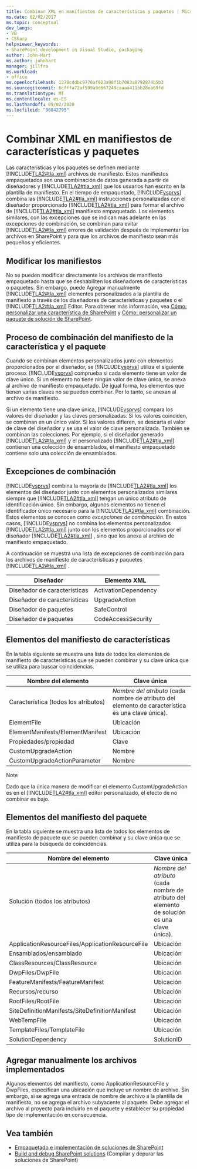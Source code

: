 ```yaml
---
title: Combinar XML en manifiestos de características y paquetes | Microsoft Docs
ms.date: 02/02/2017
ms.topic: conceptual
dev_langs:
- VB
- CSharp
helpviewer_keywords:
- SharePoint development in Visual Studio, packaging
author: John-Hart
ms.author: johnhart
manager: jillfra
ms.workload:
- office
ms.openlocfilehash: 1378cddbc9770af923a98f1b7083a8792874b5b3
ms.sourcegitcommit: 6cfffa72af599a9d667249caaaa411bb28ea69fd
ms.translationtype: MT
ms.contentlocale: es-ES
ms.lasthandoff: 09/02/2020
ms.locfileid: "90842795"
---
```

# <a name="merge-xml-in-feature-and-package-manifests"></a>Combinar XML en manifiestos de características y paquetes
  Las características y los paquetes se definen mediante [!INCLUDE[TLA2#tla_xml](../sharepoint/includes/tla2sharptla-xml-md.md)] archivos de manifiesto. Estos manifiestos empaquetados son una combinación de datos generada a partir de diseñadores y [!INCLUDE[TLA2#tla_xml](../sharepoint/includes/tla2sharptla-xml-md.md)] que los usuarios han escrito en la plantilla de manifiesto. En el tiempo de empaquetado, [!INCLUDE[vsprvs](../sharepoint/includes/vsprvs-md.md)] combina las [!INCLUDE[TLA2#tla_xml](../sharepoint/includes/tla2sharptla-xml-md.md)] instrucciones personalizadas con el diseñador proporcionado [!INCLUDE[TLA2#tla_xml](../sharepoint/includes/tla2sharptla-xml-md.md)] para formar el archivo de [!INCLUDE[TLA2#tla_xml](../sharepoint/includes/tla2sharptla-xml-md.md)] manifiesto empaquetado. Los elementos similares, con las excepciones que se indican más adelante en las excepciones de combinación, se combinan para evitar [!INCLUDE[TLA2#tla_xml](../sharepoint/includes/tla2sharptla-xml-md.md)] errores de validación después de implementar los archivos en SharePoint y para que los archivos de manifiesto sean más pequeños y eficientes.

## <a name="modify-the-manifests"></a>Modificar los manifiestos
 No se pueden modificar directamente los archivos de manifiesto empaquetado hasta que se deshabiliten los diseñadores de características o paquetes. Sin embargo, puede Agregar manualmente [!INCLUDE[TLA2#tla_xml](../sharepoint/includes/tla2sharptla-xml-md.md)] elementos personalizados a la plantilla de manifiesto a través de los diseñadores de características y paquetes o el [!INCLUDE[TLA2#tla_xml](../sharepoint/includes/tla2sharptla-xml-md.md)] Editor. Para obtener más información, vea [Cómo: personalizar una característica de SharePoint](../sharepoint/how-to-customize-a-sharepoint-feature.md) y [Cómo: personalizar un paquete de solución de SharePoint](../sharepoint/how-to-customize-a-sharepoint-solution-package.md).

## <a name="feature-and-package-manifest-merge-process"></a>Proceso de combinación del manifiesto de la característica y el paquete
 Cuando se combinan elementos personalizados junto con elementos proporcionados por el diseñador, se [!INCLUDE[vsprvs](../sharepoint/includes/vsprvs-md.md)] utiliza el siguiente proceso. [!INCLUDE[vsprvs](../sharepoint/includes/vsprvs-md.md)] comprueba si cada elemento tiene un valor de clave único. Si un elemento no tiene ningún valor de clave única, se anexa al archivo de manifiesto empaquetado. De igual forma, los elementos que tienen varias claves no se pueden combinar. Por lo tanto, se anexan al archivo de manifiesto.

 Si un elemento tiene una clave única, [!INCLUDE[vsprvs](../sharepoint/includes/vsprvs-md.md)] compara los valores del diseñador y las claves personalizadas. Si los valores coinciden, se combinan en un único valor. Si los valores difieren, se descarta el valor de clave del diseñador y se usa el valor de clave personalizada. También se combinan las colecciones. Por ejemplo, si el diseñador generado [!INCLUDE[TLA2#tla_xml](../sharepoint/includes/tla2sharptla-xml-md.md)] y el personalizado [!INCLUDE[TLA2#tla_xml](../sharepoint/includes/tla2sharptla-xml-md.md)] contienen una colección de ensamblados, el manifiesto empaquetado contiene solo una colección de ensamblados.

## <a name="merge-exceptions"></a>Excepciones de combinación
 [!INCLUDE[vsprvs](../sharepoint/includes/vsprvs-md.md)] combina la mayoría de [!INCLUDE[TLA2#tla_xml](../sharepoint/includes/tla2sharptla-xml-md.md)] los elementos del diseñador junto con elementos personalizados similares siempre que [!INCLUDE[TLA2#tla_xml](../sharepoint/includes/tla2sharptla-xml-md.md)] tengan un único atributo de identificación único. Sin embargo, algunos elementos no tienen el identificador único necesario para la [!INCLUDE[TLA2#tla_xml](../sharepoint/includes/tla2sharptla-xml-md.md)] combinación. Estos elementos se conocen como *excepciones de combinación*. En estos casos, [!INCLUDE[vsprvs](../sharepoint/includes/vsprvs-md.md)] no combina los elementos personalizados [!INCLUDE[TLA2#tla_xml](../sharepoint/includes/tla2sharptla-xml-md.md)] junto con los elementos proporcionados por el diseñador [!INCLUDE[TLA2#tla_xml](../sharepoint/includes/tla2sharptla-xml-md.md)] , sino que los anexa al archivo de manifiesto empaquetado.

 A continuación se muestra una lista de excepciones de combinación para los archivos de manifiesto de características y paquetes [!INCLUDE[TLA2#tla_xml](../sharepoint/includes/tla2sharptla-xml-md.md)] .

|Diseñador|Elemento XML|
|--------------|-----------------|
|Diseñador de características|ActivationDependency|
|Diseñador de características|UpgradeAction|
|Diseñador de paquetes|SafeControl|
|Diseñador de paquetes|CodeAccessSecurity|

## <a name="feature-manifest-elements"></a>Elementos del manifiesto de características
 En la tabla siguiente se muestra una lista de todos los elementos de manifiesto de características que se pueden combinar y su clave única que se utiliza para buscar coincidencias.

|Nombre del elemento|Clave única|
|------------------|----------------|
|Característica (todos los atributos)|*Nombre del atributo* (cada nombre de atributo del elemento de característica es una clave única).|
|ElementFile|Ubicación|
|ElementManifests/ElementManifest|Ubicación|
|Propiedades/propiedad|Clave|
|CustomUpgradeAction|Nombre|
|CustomUpgradeActionParameter|Nombre|

> [!NOTE]
> Dado que la única manera de modificar el elemento CustomUpgradeAction es en el [!INCLUDE[TLA2#tla_xml](../sharepoint/includes/tla2sharptla-xml-md.md)] editor personalizado, el efecto de no combinar es bajo.

## <a name="package-manifest-elements"></a>Elementos del manifiesto del paquete
 En la tabla siguiente se muestra una lista de todos los elementos de manifiesto de paquete que se pueden combinar y su clave única que se utiliza para la búsqueda de coincidencias.

|Nombre del elemento|Clave única|
|------------------|----------------|
|Solución (todos los atributos)|*Nombre del atributo* (cada nombre de atributo del elemento de solución es una clave única).|
|ApplicationResourceFiles/ApplicationResourceFile|Ubicación|
|Ensamblados/ensamblado|Ubicación|
|ClassResources/ClassResource|Ubicación|
|DwpFiles/DwpFile|Ubicación|
|FeatureManifests/FeatureManifest|Ubicación|
|Recursos/recurso|Ubicación|
|RootFiles/RootFile|Ubicación|
|SiteDefinitionManifests/SiteDefinitionManifest|Ubicación|
|WebTempFile|Ubicación|
|TemplateFiles/TemplateFile|Ubicación|
|SolutionDependency|SolutionID|

## <a name="manually-add-deployed-files"></a>Agregar manualmente los archivos implementados
 Algunos elementos del manifiesto, como ApplicationResourceFile y DwpFiles, especifican una ubicación que incluye un nombre de archivo. Sin embargo, si se agrega una entrada de nombre de archivo a la plantilla de manifiesto, no se agrega el archivo subyacente al paquete. Debe agregar el archivo al proyecto para incluirlo en el paquete y establecer su propiedad tipo de implementación en consecuencia.

## <a name="see-also"></a>Vea también
- [Empaquetado e implementación de soluciones de SharePoint](../sharepoint/packaging-and-deploying-sharepoint-solutions.md)
- [Build and debug SharePoint solutions](../sharepoint/building-and-debugging-sharepoint-solutions.md) (Compilar y depurar las soluciones de SharePoint)
